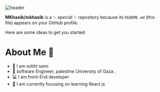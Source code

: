 ![header](https://capsule-render.vercel.app/api?type=waving&color=gradient&height=280&section=header&text=Hi%20there%20%F0%9F%91%8B&fontSize=90)


**MKhasib/mkhasib** is a ✨ _special_ ✨ repository because its `README.md` (this file) appears on your GitHub profile.

Here are some ideas to get you started:

<h1>About Me 📌</h1>

- 👋 I am sobhi sami 
- 🔭 software Engineer, palestine University of Gaza .
- 💻 I am front-End developer
- 🌱 I am currently focusing on learning React js


